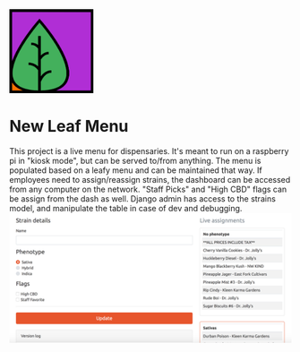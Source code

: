 <img src="https://raw.githubusercontent.com/exinmusic/new-leaf-menu/master/nlm/menu/static/img/nlm_logo.png" alt="nlm logo" width="150" height="150">

# New Leaf Menu 
This project is a live menu for dispensaries. It's meant to run on a raspberry pi in "kiosk mode", but can be served to/from anything.
The menu is populated based on a leafy menu and can be maintained that way.
If employees need to assign/reassign strains, the dashboard can be accessed from any computer on the network.
"Staff Picks" and "High CBD" flags can be assign from the dash as well.
Django admin has access to the strains model, and manipulate the table in case of dev and debugging.
<img src="https://raw.githubusercontent.com/exinmusic/new-leaf-menu/master/nlm/menu/static/img/screenshot_dash.jpg">